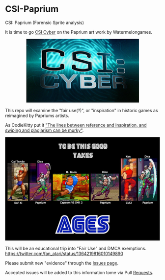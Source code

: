 # CSI-Paprium
CSI: Paprium (Forensic Sprite analysis) 

It is time to go [CSI Cyber](https://twitter.com/csicyber) on the Paprium art work by Watermelongames. 
<p align="center">
<img src="https://github.com/ArcadeHustle/CSI-Paprium/blob/main/img/CSI-Cyber-Logo.jpg">
</p>

This repo will examine the "fair use(?)", or "inspiration" in historic games as reimagined by Papriums artists. 

As CodieKitty put it ["The lines between reference and inspiration, and swiping and plagiarism can be murky"](https://codiekitty.com/MOREC/wmswiping.htm).
<p align="center">
<img src="https://github.com/ArcadeHustle/CSI-Paprium/blob/main/img/TakesAGES.jpg">
</p>

This will be an educational trip into "Fair Use" and DMCA exemptions. 
https://twitter.com/fan_atari/status/1364219816010149890

Please submit new "evidence" through the [Issues page](https://github.com/ArcadeHustle/CSI-Paprium/issues).

Accepted issues will be added to this information tome via Pull [Requests](https://github.com/ArcadeHustle/CSI-Paprium/pulls).
